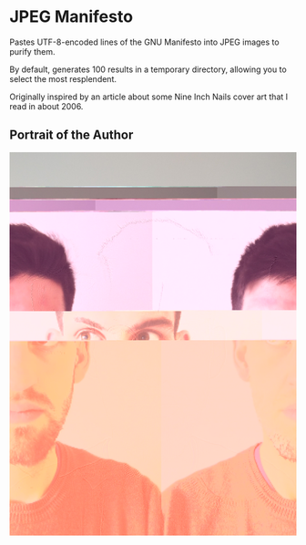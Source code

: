 JPEG Manifesto
==============

Pastes UTF-8-encoded lines of the GNU Manifesto into JPEG images to purify them.

By default, generates 100 results in a temporary directory, allowing you to select the most resplendent.

Originally inspired by an article about some Nine Inch Nails cover art that I read in about 2006.

Portrait of the Author
----------------------

![Portrait of the Author](docs/face-3e2f6c98-c342-4c1e-8b3a-fccca352fd41.jpeg)